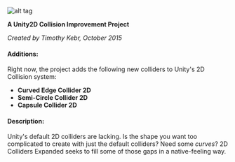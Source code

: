 ![alt tag](http://i.imgur.com/l1iqIHh.png)

**A Unity2D Collision Improvement Project**

*Created by Timothy Kebr, October 2015*

#### Additions:
Right now, the project adds the following new colliders to Unity's 2D Collision system:
  - **Curved Edge Collider 2D**
  - **Semi-Circle Collider 2D**
  - **Capsule Collider 2D**

#### Description:
Unity's default 2D colliders are lacking. Is the shape you want too complicated to create with just the default colliders? Need some *curves*? 2D Colliders Expanded seeks to fill some of those gaps in a native-feeling way.



